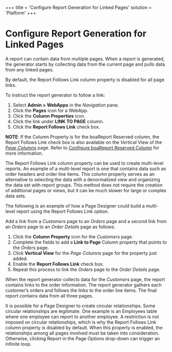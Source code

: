 +++
title = 'Configure Report Generation for Linked Pages'
solution = 'Platform'
+++

# Configure Report Generation for Linked Pages

A report can contain data from multiple pages. When a report is
generated, the generator starts by collecting data from the current page
and pulls data from any linked pages.

By default, the Report Follows Link column property is disabled for all
page links.

To instruct the report generator to follow a link:

1.  Select **Admin \> WebApps** in the *Navigation* pane.
2.  Click the **Pages** icon for a WebApp.
3.  Click the **Column Properties** icon.
4.  Click the link under **LINK TO PAGE** column.
5.  Click the **Report Follows Link** check box.

**NOTE**: If the Column Property is for the boaReport Reserved column,
the Report Follows Link check box is also available on the *Vertical*
View of the *[Page Columns](../Sys_Admin/Page_Desc/Page_Columns_H)*
page. Refer to [Configure boaReport Reserved
Column](Configure%20boaReport%20Reserved%20Column) for more
information.

The Report Follows Link column property can be used to create
multi-level reports. An example of a multi-level report is one that
contains data such as order headers and order line items. This column
property serves as an alternative to selecting the data with a
denormalized view and organizing the data set with report groups. This
method does not require the creation of additional pages or views, but
it can be much slower for large or complex data sets.

The following is an example of how a Page Designer could build a
multi-level report using the Report Follows Link option.

Add a link from a *Customers* page to an *Orders* page and a second link
from an *Orders* page to an *Order Details* page as follows:

1.  Click the **Column Property** icon for the *Customers* page.
2.  Complete the fields to add a **Link to Page** Column property that
    points to the *Orders* page.
3.  Click **Vertical View** for the *Page Columns* page for the property
    just added.
4.  Enable the **Report Follows Link** check box.
5.  Repeat this process to link the *Orders* page to the *Order Details*
    page.

When the report generator collects data for the *Customers* page, the
report contains links to the order information. The report generator
gathers each customer’s orders and follows the links to the order line
items. The final report contains data from all three pages.

It is possible for a Page Designer to create circular relationships.
Some circular relationships are legitimate. One example is an Employees
table where one employee can report to another employee. A restriction
is not imposed on circular relationships, which is why the Report
Follows Link column property is disabled by default. When this property
is enabled, the relationships among all pages involved must be taken
into consideration. Otherwise, clicking Report in the Page Options
drop-down can trigger an infinite loop.
